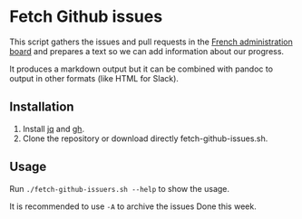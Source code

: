 # Fetch Github issues

This script gathers the issues and pull requests in the [French administration board](https://github.com/orgs/gristlabs/projects/1) 
and prepares a text so we can add information about our progress.

It produces a markdown output but it can be combined with pandoc to output in other formats (like HTML for Slack).

## Installation

1. Install [jq](https://jqlang.github.io/jq/) and [gh](https://cli.github.com/).
2. Clone the repository or download directly fetch-github-issues.sh.

## Usage

Run `./fetch-github-issuers.sh --help` to show the usage.

It is recommended to use `-A` to archive the issues Done this week.
